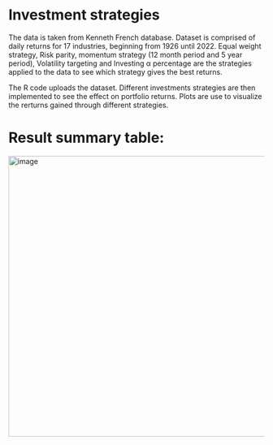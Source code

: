 # Investment strategies
The data is taken from Kenneth French database. Dataset is comprised of daily returns for 17 industries, beginning from 1926 until 2022. Equal weight strategy, Risk parity, momentum strategy (12 month period and 5 year period),
Volatility targeting and Investing α percentage are the strategies applied to the data to see which strategy gives the best returns.

The R code uploads the dataset. Different investments strategies are then implemented to see the effect on portfolio returns. Plots are use to visualize the rerturns
gained through different strategies.

# Result summary table:
<img width="553" alt="image" src="https://github.com/ADT86/portfolio-analysis/assets/102257932/8741bccd-5f9a-4992-84c6-c096b9f8ce76">
